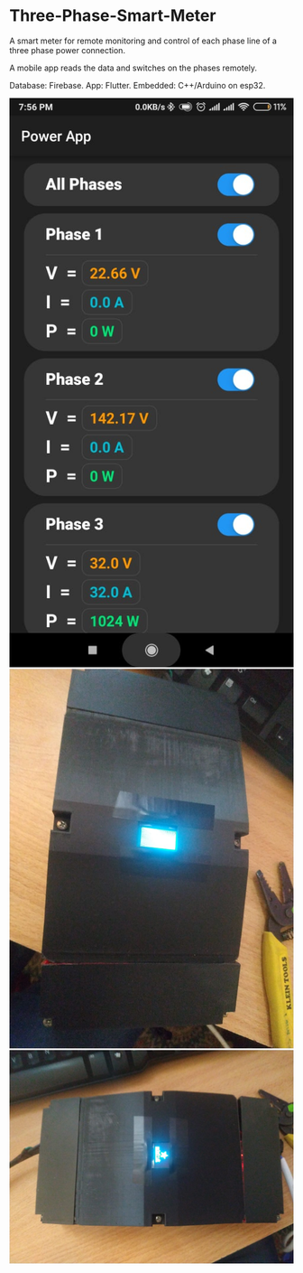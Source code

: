 # Three-Phase-Smart-Meter

A smart meter for remote monitoring and control of each phase line of a three phase power connection. 

A mobile app reads the data and switches on the phases remotely.

Database: Firebase.
App: Flutter. 
Embedded: C++/Arduino on esp32.

![App](https://raw.githubusercontent.com/duncanmwanik/Three-Phase-Smart-Meter/main/images/app.jpeg)
![Box](https://raw.githubusercontent.com/duncanmwanik/Three-Phase-Smart-Meter/main/images/box.jpeg)
![Enclosure](https://raw.githubusercontent.com/duncanmwanik/Three-Phase-Smart-Meter/main/images/box2.jpeg)
